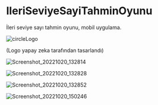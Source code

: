 # IleriSeviyeSayiTahminOyunu
İleri seviye sayı tahmin oyunu, mobil uygulama.

![circleLogo](https://user-images.githubusercontent.com/55911470/196926744-8c732e12-ba5b-41ac-84b6-f1f39f1ecc6c.png)

(Logo yapay zeka tarafından tasarlandı)

![Screenshot_20221020_132814](https://user-images.githubusercontent.com/55911470/196926785-91b57ed2-8a5c-4df9-a7da-65491946a15d.png)

![Screenshot_20221020_132828](https://user-images.githubusercontent.com/55911470/196926798-56929217-a69b-420f-9636-1b574ffdb7e1.png)

![Screenshot_20221020_132852](https://user-images.githubusercontent.com/55911470/196926806-eab41c5e-e5af-457a-a5af-bb9500bf9bc5.png)

![Screenshot_20221020_150246](https://user-images.githubusercontent.com/55911470/196945945-23338996-f53f-42e6-ab97-a623c4e04413.png)
